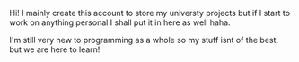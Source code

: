 Hi! I mainly create this account to store my universty projects but if I start to work on anything personal I shall put it in here as well haha. 

I'm still very new to programming as a whole so my stuff isnt of the best, but we are here to learn!

<!---
crossedbells/crossedbells is a ✨ special ✨ repository because its `README.md` (this file) appears on your GitHub profile.
You can click the Preview link to take a look at your changes.
--->

